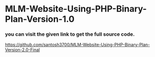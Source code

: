 # MLM-Website-Using-PHP-Binary-Plan-Version-1.0

<h3>you can visit the given link to get the full source code.</h3>

https://github.com/santosh3700/MLM-Website-Using-PHP-Binary-Plan-Version-2.0-Final

